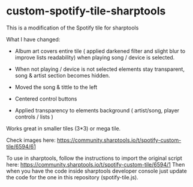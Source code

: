 # custom-spotify-tile-sharptools
This is a modification of the Spotify tile for sharptools

What I have changed:

- Album art covers entire tile ( applied darkened filter and slight blur to improve lists readability) when playing song / device is selected.

- When not playing / device is not selected elements stay transparent, song & artist section becomes hidden.

- Moved the song & tittle to the left

- Centered control buttons

- Applied transparency to elements background ( artist/song, player controls / lists )

Works great in smaller tiles (3*3) or mega tile.

Check images here: https://community.sharptools.io/t/spotify-custom-tile/6594/61

To use in sharptools, follow the instructions to import the original script here: https://community.sharptools.io/t/spotify-custom-tile/6594/1
Then when you have the code inside sharptools developer console just update the code for the one in this repository (spotify-tile.js).
